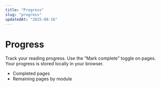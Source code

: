 ```yaml
---
title: "Progress"
slug: "progress"
updatedAt: "2025-08-16"
---
```


# Progress

Track your reading progress. Use the “Mark complete” toggle on pages. Your progress is stored locally in your browser.

- Completed pages
- Remaining pages by module